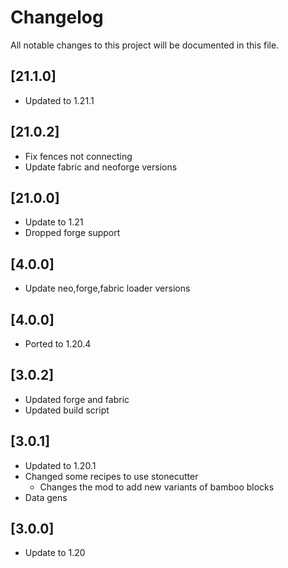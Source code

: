# Changelog

All notable changes to this project will be documented in this file.

## [21.1.0]

- Updated to 1.21.1

## [21.0.2]

- Fix fences not connecting
- Update fabric and neoforge versions

## [21.0.0]

- Update to 1.21
- Dropped forge support

## [4.0.0]

- Update neo,forge,fabric loader versions

## [4.0.0]

- Ported to 1.20.4

## [3.0.2]

- Updated forge and fabric
- Updated build script

## [3.0.1]

- Updated to 1.20.1
- Changed some recipes to use stonecutter
  - Changes the mod to add new variants of bamboo blocks
- Data gens

## [3.0.0]

- Update to 1.20